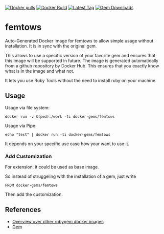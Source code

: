[![Docker pulls](https://img.shields.io/docker/pulls/rubygem/femtows.svg)](https://hub.docker.com/r/rubygem/femtows/)
[![Docker Build](https://img.shields.io/docker/automated/rubygem/femtows.svg)](https://hub.docker.com/r/rubygem/femtows/)
[![Latest Tag](https://img.shields.io/github/tag/docker-rubygem/femtows.svg)](https://hub.docker.com/r/rubygem/femtows/)
[![Gem Downloads](https://img.shields.io/gem/dt/femtows.svg)](https://rubygems.org/gems/femtows/)
# femtows

Auto-Generated Docker image for femtows to allow simple usage without installation.
It is in sync with the original gem.

This allows to use a specific version of your favorite gem and ensures that this image will be supported in future.
The image is generated automatically from a github repository by Docker Hub.
This ensures that you exactly know what is in the image and what not.

It lets you use Ruby Tools without the need to install ruby on your machine.

## Usage

Usage via file system:

`docker run -v $(pwd):/work -ti docker-gems/femtows`

Usage via Pipe:

`echo "test" | docker run -ti docker-gems/femtows`

It depends on your specific use case how your want to use it.

### Add Customization

For extension, it could be used as base image.

So instead of struggeling with the installation of a gem, just write

`FROM docker-gems/femtows`

Then add the customization.

## References

 - [Overview over other rubygem docker images](https://github.com/thinkbot/docker-rubygem)
 - [Gem](https://rubygems.org/gems/femtows/)

